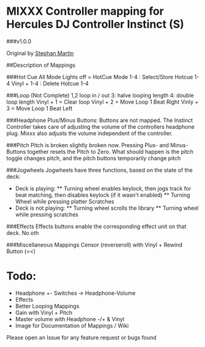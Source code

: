 MIXXX Controller mapping for Hercules DJ Controller Instinct (S)
================================================================

###v1.0.0

Original by [Stephan Martin](https://github.com/ratte/mixxxcontrollermapping)



##Description of Mappings

###Hot Cue
All Mode Lights off = HotCue Mode
1-4 : Select/Store Hotcue 1-4
Vinyl + 1-4 : Delete Hotcue 1-4

###Loop (Not Complete)
1,2 loop in / out
3: halve looping length
4: double loop length
Vinyl + 1 = Clear loop
Vinyl + 2 = Move Loop 1 Beat Right
Vinly + 3 = Move Loop 1 Beat Left

###Headphone Plus/Minus Buttons:
Buttons are not mapped. The Instinct Controller takes care of adjusting the volume
of the controllers headphone plug. Mixxx also adjusts the volume independent
of the controller.

###Pitch
Pitch is broken slightly broken now.
Pressing Plus- and Minus-Buttons together resets the Pitch to Zero.
What should happen is the pitch toggle changes pitch, and the pitch buttons temporarily change pitch

###Jogwheels
Jogwheels have three functions, based on the state of the deck:

* Deck is playing:
** Turning wheel enables keylock, then jogs track for beat matching, then disables keylock (if it wasn't enabled)
** Turning Wheel while pressing platter Scratches
* Deck is not playing:
** Turning wheel scrolls the library
** Turning wheel while pressing scratches

###Effects
Effects buttons enable the corresponding effect unit on that deck. No oth

###Miscellaneous Mappings
Censor (reverseroll) with Vinyl + Rewind Button (<<)


Todo:
=====

* Headphone +- Switches -> Headphone-Volume
* Effects
* Better Looping Mappings
* Gain with Vinyl + Pitch
* Master volume with Headphone -/+ & Vinyl
* Image for Documentation of Mappings / Wiki

Please open an Issue for any feature request or bugs found
